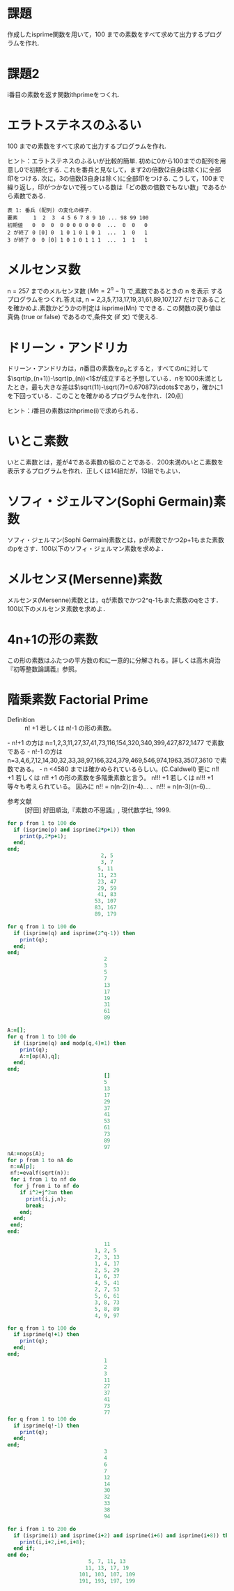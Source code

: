 # 課題
作成したisprime関数を用いて，100 までの素数をすべて求めて出力するプログラムを作れ. 

# 課題2
i番目の素数を返す関数ithprimeをつくれ. 
# エラトステネスのふるい
100 までの素数をすべて求めて出力するプログラムを作れ. 

ヒント：エラトステネスのふるいが比較的簡単. 初めに0から100までの配列を用意し0で初期化する. これを番兵と見なして，まず2の倍数(2自身は除く)に全部印をつける. 次に，3の倍数(3自身は除く)に全部印をつける. こうして，100まで繰り返し，印がつかないで残っている数は「どの数の倍数でもない数」であるから素数である. 

```
表 1: 番兵 (配列) の変化の様子. 
要素     1  2  3  4 5 6 7 8 9 10 ... 98 99 100 
初期値   0  0  0  0 0 0 0 0 0 0  ...  0  0   0  
2 が終了 0 [0] 0  1 0 1 0 1 0 1  ...  1  0   1  
3 が終了 0  0 [0] 1 0 1 0 1 1 1  ...  1  1   1  
```

# メルセンヌ数
n = 257 までのメルセンヌ数 ($Mn = 2^n − 1$) で,素数であるときの n を表示
するプログラムをつくれ.答えは,
n = 2,3,5,7,13,17,19,31,61,89,107,127 だけであることを確かめよ.素数かどうかの判定は isprime(Mn) でできる.
この関数の戻り値は真偽 (true or false) であるので,条件文 (if 文) で使える.

# ドリーン・アンドリカ
ドリーン・アンドリカは，$n$番目の素数を$p_n$とすると，すべての$n$に対して$\sqrt(p_(n+1))-\sqrt(p_(n))<1$が成立すると予想している．$n$を1000未満としたとき，最も大きな差は$\sqrt(11)-\sqrt(7)=0.670873\cdots$であり，確かに1を下回っている．このことを確かめるプログラムを作れ．(20点）

ヒント：$i$番目の素数はithprime(i)で求められる．

# いとこ素数
いとこ素数とは，差が4である素数の組のことである．200未満のいとこ素数を表示するプログラムを作れ．正しくは14組だが，13組でもよい．

# ソフィ・ジェルマン(Sophi Germain)素数
ソフィ・ジェルマン(Sophi Germain)素数とは，pが素数でかつ2p+1もまた素数のpをさす．100以下のソフィ・ジェルマン素数を求めよ．

# メルセンヌ(Mersenne)素数
メルセンヌ(Mersenne)素数とは，qが素数でかつ2^q-1もまた素数のqをさす．100以下のメルセンヌ素数を求めよ．

# 4n+1の形の素数
この形の素数はふたつの平方数の和に一意的に分解される。詳しくは高木貞治『初等整数論講義』参照。

# 階乗素数 Factorial Prime
<dl>
<dt>Definition</dt><dd>n! +1 若しくは n!-1 の形の素数。</dd>
</dl>
- n!+1 の方は n=1,2,3,11,27,37,41,73,116,154,320,340,399,427,872,1477 で素数である
- n!-1 の方は n=3,4,6,7,12,14,30,32,33,38,97,166,324,379,469,546,974,1963,3507,3610 で素数である。
- n <4580 までは確かめられているらしい。(C.Caldwell)
更に n!! +1 若しくは n!! +1 の形の素数を多階乗素数と言う。 n!!! +1 若しくは n!!! +1 等々も考えられている。 因みに n!! = n(n-2)(n-4)… 、n!!! = n(n-3)(n-6)…
<dl>
<dt>参考文献</dt><dd>[好田] 好田順治,『素数の不思議』, 現代数学社, 1999.</dd>
</dl>

```ruby
for p from 1 to 100 do
  if (isprime(p) and isprime(2*p+1)) then
    print(p,2*p+1);
  end; 
end;
                              2, 5
                              3, 7
                             5, 11
                             11, 23
                             23, 47
                             29, 59
                             41, 83
                            53, 107
                            83, 167
                            89, 179

for q from 1 to 100 do
  if (isprime(q) and isprime(2^q-1)) then
    print(q);
  end; 
end;
                               2
                               3
                               5
                               7
                               13
                               17
                               19
                               31
                               61
                               89

A:=[];
for q from 1 to 100 do
  if (isprime(q) and modp(q,4)=1) then
    print(q);
    A:=[op(A),q];
  end;
end;
                               []
                               5
                               13
                               17
                               29
                               37
                               41
                               53
                               61
                               73
                               89
                               97
nA:=nops(A);
for p from 1 to nA do
 n:=A[p];
 nf:=evalf(sqrt(n)):
 for i from 1 to nf do
  for j from i to nf do
    if i^2+j^2=n then
      print(i,j,n);
      break;
    end;
  end;
 end;
end:

                               11
                            1, 2, 5
                            2, 3, 13
                            1, 4, 17
                            2, 5, 29
                            1, 6, 37
                            4, 5, 41
                            2, 7, 53
                            5, 6, 61
                            3, 8, 73
                            5, 8, 89
                            4, 9, 97

for q from 1 to 100 do
  if isprime(q!+1) then
    print(q);
  end; 
end;
                               1
                               2
                               3
                               11
                               27
                               37
                               41
                               73
                               77
for q from 1 to 100 do
  if isprime(q!-1) then
    print(q);
  end; 
end;
                               3
                               4
                               6
                               7
                               12
                               14
                               30
                               32
                               33
                               38
                               94

for i from 1 to 200 do
  if (isprime(i) and isprime(i+2) and isprime(i+6) and isprime(i+8)) then
    print(i,i+2,i+6,i+8);
  end if;
end do;
                          5, 7, 11, 13
                         11, 13, 17, 19
                       101, 103, 107, 109
                       191, 193, 197, 199
```

